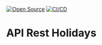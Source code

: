 [![Open Source](https://badges.frapsoft.com/os/v1/open-source.svg?v=103)](https://opensource.org/)
[![CI/CD](https://github.com/williamkoller/api-rest-holidays/actions/workflows/deploy.yml/badge.svg)](https://github.com/williamkoller/api-rest-holidays/actions/workflows/deploy.yml)

# API Rest Holidays
